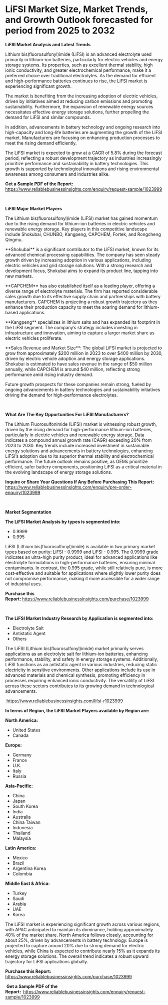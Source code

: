 <p><h1>LiFSI Market Size, Market Trends, and Growth Outlook forecasted for period from 2025 to 2032</h1></p><p><strong>LiFSI Market Analysis and Latest Trends</strong></p>
<p><p>Lithium bis(fluorosulfonyl)imide (LiFSI) is an advanced electrolyte used primarily in lithium-ion batteries, particularly for electric vehicles and energy storage systems. Its properties, such as excellent thermal stability, high ionic conductivity, and greater electrochemical performance, make it a preferred choice over traditional electrolytes. As the demand for efficient and high-performance batteries continues to rise, the LiFSI market is experiencing significant growth.</p><p>The market is benefiting from the increasing adoption of electric vehicles, driven by initiatives aimed at reducing carbon emissions and promoting sustainability. Furthermore, the expansion of renewable energy sources necessitates effective energy storage solutions, further propelling the demand for LiFSI and similar compounds.</p><p>In addition, advancements in battery technology and ongoing research into high-capacity and long-life batteries are augmenting the growth of the LiFSI market. Manufacturers are focusing on enhancing production processes to meet the rising demand efficiently.</p><p>The LiFSI market is expected to grow at a CAGR of 5.8% during the forecast period, reflecting a robust development trajectory as industries increasingly prioritize performance and sustainability in battery technologies. This growth is supported by technological innovations and rising environmental awareness among consumers and industries alike.</p></p>
<p><strong>Get a Sample PDF of the Report:&nbsp;</strong> <a href="https://www.reliablebusinessinsights.com/enquiry/request-sample/1023999?utm_campaign=2099&utm_medium=2&utm_source=Github&utm_content=ia&utm_term=17042025&utm_id=lifsi">https://www.reliablebusinessinsights.com/enquiry/request-sample/1023999</a></p>
<p>&nbsp;</p>
<p><strong>LiFSI Major Market Players</strong></p>
<p><p>The Lithium bis(fluorosulfonyl)imide (LiFSI) market has gained momentum due to the rising demand for lithium-ion batteries in electric vehicles and renewable energy storage. Key players in this competitive landscape include Shokubai, CHUNBO, Kangpeng, CAPCHEM, Fortek, and Rongcheng Qingmu.</p><p>**Shokubai** is a significant contributor to the LiFSI market, known for its advanced chemical processing capabilities. The company has seen steady growth driven by increasing adoption in various applications, including electric vehicles and grid storage solutions. With a strong research and development focus, Shokubai aims to expand its product line, tapping into new markets.</p><p>**CAPCHEM** has also established itself as a leading player, offering a diverse range of electrolyte materials. The firm has reported considerable sales growth due to its effective supply chain and partnerships with battery manufacturers. CAPCHEM is projecting a robust growth trajectory as they enhance their production capacity to meet the soaring demand for lithium-based applications.</p><p>**Kangpeng** specializes in lithium salts and has expanded its footprint in the LiFSI segment. The company’s strategy includes investing in infrastructure and innovation, aiming to capture a larger market share as electric vehicles proliferate.</p><p>**Sales Revenue and Market Size**: The global LiFSI market is projected to grow from approximately $200 million in 2023 to over $400 million by 2030, driven by electric vehicle adoption and energy storage applications. Shokubai is estimated to have sales revenue in the range of $50 million annually, while CAPCHEM is around $40 million, reflecting strong performance amid rising industry demand.</p><p>Future growth prospects for these companies remain strong, fueled by ongoing advancements in battery technologies and sustainability initiatives driving the demand for high-performance electrolytes.</p></p>
<p>&nbsp;</p>
<p><strong>What Are The Key Opportunities For LiFSI Manufacturers?</strong></p>
<p><p>The Lithium Fluorosulfonimide (LiFSI) market is witnessing robust growth, driven by the rising demand for high-performance lithium-ion batteries, particularly in electric vehicles and renewable energy storage. Data indicates a compound annual growth rate (CAGR) exceeding 20% from 2023 to 2030. Key trends include increased investment in sustainable energy solutions and advancements in battery technologies, enhancing LiFSI’s adoption due to its superior thermal stability and electrochemical performance. The future outlook remains positive, as OEMs prioritize efficient, safer battery components, positioning LiFSI as a critical material in the evolving landscape of energy storage solutions.</p></p>
<p><strong>Inquire or Share Your Questions If Any Before Purchasing This Report:</strong> <a href="https://www.reliablebusinessinsights.com/enquiry/pre-order-enquiry/1023999?utm_campaign=2099&utm_medium=2&utm_source=Github&utm_content=ia&utm_term=17042025&utm_id=lifsi">https://www.reliablebusinessinsights.com/enquiry/pre-order-enquiry/1023999</a></p>
<p>&nbsp;</p>
<p><strong>Market Segmentation</strong></p>
<p><strong>The LiFSI Market Analysis by types is segmented into:</strong></p>
<p><ul><li>0.9999</li><li>0.995</li></ul></p>
<p><p>LiFSI (Lithium bis(fluorosulfonyl)imide) is available in two primary market types based on purity: LiFSI - 0.9999 and LiFSI - 0.995. The 0.9999 grade indicates an ultra-high purity product, ideal for advanced applications like electrolyte formulations in high-performance batteries, ensuring minimal contaminants. In contrast, the 0.995 grade, while still relatively pure, is more cost-effective and suitable for applications where slightly lower purity does not compromise performance, making it more accessible for a wider range of industrial uses.</p></p>
<p><strong>Purchase this Report:&nbsp;</strong><a href="https://www.reliablebusinessinsights.com/purchase/1023999?utm_campaign=2099&utm_medium=2&utm_source=Github&utm_content=ia&utm_term=17042025&utm_id=lifsi">https://www.reliablebusinessinsights.com/purchase/1023999</a></p>
<p>&nbsp;</p>
<p><strong>The LiFSI Market Industry Research by Application is segmented into:</strong></p>
<p><ul><li>Electrolyte Salt</li><li>Antistatic Agent</li><li>Others</li></ul></p>
<p><p>The LiFSI (Lithium bis(fluorosulfonyl)imide) market primarily serves applications as an electrolyte salt for lithium-ion batteries, enhancing performance, stability, and safety in energy storage systems. Additionally, LiFSI functions as an antistatic agent in various industries, reducing static electricity in sensitive environments. Other applications include its use in advanced materials and chemical synthesis, promoting efficiency in processes requiring enhanced ionic conductivity. The versatility of LiFSI across these sectors contributes to its growing demand in technological advancements.</p></p>
<p><a href="https://www.reliablebusinessinsights.com/lifsi-r1023999?utm_campaign=2099&utm_medium=2&utm_source=Github&utm_content=ia&utm_term=17042025&utm_id=lifsi">&nbsp;https://www.reliablebusinessinsights.com/lifsi-r1023999</a></p>
<p><strong>In terms of Region, the LiFSI Market Players available by Region are:</strong></p>
<p>
    <p> <strong> North America: </strong>
        <ul>
            <li>United States</li>
            <li>Canada</li>
        </ul>
        </p> 
    <p> <strong> Europe: </strong>
        <ul>
            <li>Germany</li>
            <li>France</li>
            <li>U.K.</li>
            <li>Italy</li>
            <li>Russia</li>
        </ul>
        </p> 
    <p> <strong> Asia-Pacific: </strong>
        <ul>
            <li>China</li>
            <li>Japan</li>
            <li>South Korea</li>
            <li>India</li>
            <li>Australia</li>
            <li>China Taiwan</li>
            <li>Indonesia</li>
            <li>Thailand</li>
            <li>Malaysia</li>
        </ul>
        </p> 
    <p> <strong> Latin America: </strong>
        <ul>
            <li>Mexico</li>
            <li>Brazil</li>
            <li>Argentina Korea</li>
            <li>Colombia</li>
        </ul>
        </p> 
    <p> <strong> Middle East & Africa: </strong>
        <ul>
            <li>Turkey</li>
            <li>Saudi</li>
            <li>Arabia</li>
            <li>UAE</li>
            <li>Korea</li>
        </ul>
    </p>
    </p>
<p><p>The LiFSI market is experiencing significant growth across various regions, with APAC anticipated to maintain its dominance, holding approximately 40% of the market share. North America follows closely, accounting for about 25%, driven by advancements in battery technology. Europe is projected to capture around 20% due to strong demand for electric vehicles, while China is expected to contribute nearly 15% as it expands its energy storage solutions. The overall trend indicates a robust upward trajectory for LiFSI applications globally.</p></p>
<p><strong>Purchase this Report: </strong><a href="https://www.reliablebusinessinsights.com/purchase/1023999?utm_campaign=2099&utm_medium=2&utm_source=Github&utm_content=ia&utm_term=17042025&utm_id=lifsi">https://www.reliablebusinessinsights.com/purchase/1023999</a></p>
<p>&nbsp;<strong>Get a Sample PDF of the Report:&nbsp;&nbsp;</strong><a href="https://www.reliablebusinessinsights.com/enquiry/request-sample/1023999?utm_campaign=2099&utm_medium=2&utm_source=Github&utm_content=ia&utm_term=17042025&utm_id=lifsi">https://www.reliablebusinessinsights.com/enquiry/request-sample/1023999</a></p>
<p><strong></strong></p>
<p><p></p><p></p><p></p></p>